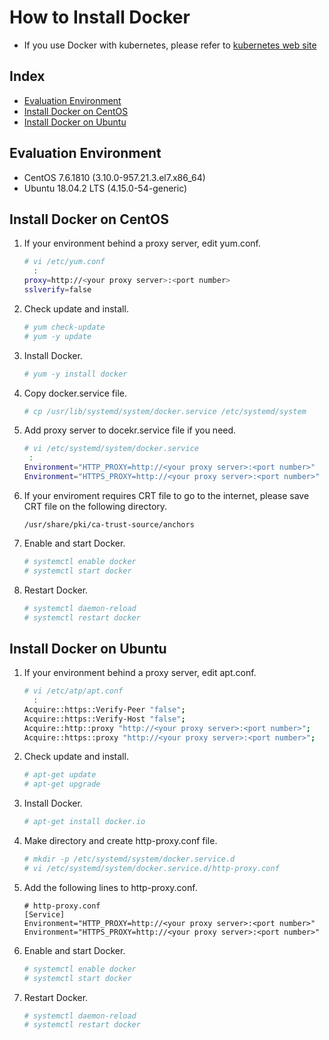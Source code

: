# How to Install Docker
- If you use Docker with kubernetes, please refer to [kubernetes web site](https://kubernetes.io/docs/setup/production-environment/container-runtimes/.)

## Index
- [Evaluation Environment](#Evaluation-Environment)
- [Install Docker on CentOS](#Install-Docker-on-CentOS)
- [Install Docker on Ubuntu](#Install-Docker-on-Ubuntu)

## Evaluation Environment
- CentOS 7.6.1810 (3.10.0-957.21.3.el7.x86_64)
- Ubuntu 18.04.2 LTS (4.15.0-54-generic)

## Install Docker on CentOS
1. If your environment behind a proxy server, edit yum.conf.
   ```bash
   # vi /etc/yum.conf
     :
   proxy=http://<your proxy server>:<port number>
   sslverify=false
   ```
1. Check update and install.
   ```bash
   # yum check-update
   # yum -y update
   ```
1. Install Docker.
   ```bash
   # yum -y install docker
   ```
1. Copy docker.service file.
   ```bash
   # cp /usr/lib/systemd/system/docker.service /etc/systemd/system
   ```
1. Add proxy server to docekr.service file if you need.
   ```bash
   # vi /etc/systemd/system/docker.service
    :
   Environment="HTTP_PROXY=http://<your proxy server>:<port number>"
   Environment="HTTPS_PROXY=http://<your proxy server>:<port number>"
   ```
1. If your enviroment requires CRT file to go to the internet, please save CRT file on the following directory.
   ```
   /usr/share/pki/ca-trust-source/anchors
   ```
1. Enable and start Docker.
   ```bash
   # systemctl enable docker
   # systemctl start docker
   ```
1. Restart Docker.
   ```bash
   # systemctl daemon-reload
   # systemctl restart docker
   ```

## Install Docker on Ubuntu
1. If your environment behind a proxy server, edit apt.conf.
   ```bash
   # vi /etc/atp/apt.conf
     :
   Acquire::https::Verify-Peer "false";
   Acquire::https::Verify-Host "false";
   Acquire::http::proxy "http://<your proxy server>:<port number>";
   Acquire::https::proxy "http://<your proxy server>:<port number>";
   ```
1. Check update and install.
   ```bash
   # apt-get update
   # apt-get upgrade
   ```
1. Install Docker.
   ```bash
   # apt-get install docker.io
   ```
1. Make directory and create http-proxy.conf file.
   ```bash
   # mkdir -p /etc/systemd/system/docker.service.d
   # vi /etc/systemd/system/docker.service.d/http-proxy.conf
   ```
1. Add the following lines to http-proxy.conf.
   ```
   # http-proxy.conf
   [Service]
   Environment="HTTP_PROXY=http://<your proxy server>:<port number>"
   Environment="HTTPS_PROXY=http://<your proxy server>:<port number>"
   ```
1. Enable and start Docker.
   ```bash
   # systemctl enable docker
   # systemctl start docker
   ```
1. Restart Docker.
   ```bash
   # systemctl daemon-reload
   # systemctl restart docker
   ```